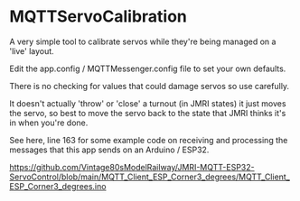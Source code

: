 # MQTTServoCalibration

A very simple tool to calibrate servos while they're being managed on a 'live' layout.

Edit the app.config / MQTTMessenger.config file to set your own defaults.

There is no checking for values that could damage servos so use carefully.

It doesn't actually 'throw' or 'close' a turnout (in JMRI states) it just moves the servo, so best to move the servo back to the state that JMRI thinks it's in when you're done.

See here, line 163 for some example code on receiving and processing the messages that this app sends on an Arduino / ESP32.

https://github.com/Vintage80sModelRailway/JMRI-MQTT-ESP32-ServoControl/blob/main/MQTT_Client_ESP_Corner3_degrees/MQTT_Client_ESP_Corner3_degrees.ino
